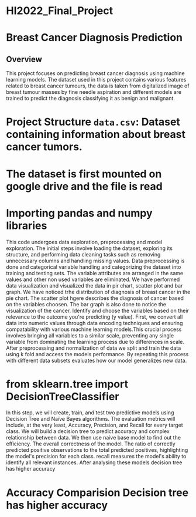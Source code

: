 # HI2022_Final_Project 
# Breast Cancer Diagnosis Prediction 
## Overview
This project focuses on predicting breast cancer diagnosis using machine learning models. The dataset used in this project contains various features related to breast cancer tumours, the data is taken from  digitalized image of breast tumour masses by fine needle aspiration and different models are trained to predict the diagnosis classifying it as benign and malignant.
# Project Structure  `data.csv`: Dataset containing information about breast cancer tumors.
# The dataset is first mounted on google drive and the file is read 
# Importing pandas and numpy libraries 
This code undergoes data exploration, preprocessing and model exploration.
The initial steps involve loading the dataset, exploring its structure, and performing data cleaning tasks such as removing unnecessary columns and handling missing values.
Data preprocessing is done and categorical variable handling and categorizing the dataset into training and testing sets. The variable attributes are arranged in the same values and other non used variables are eliminated.
We have performed data visualization and visualized the data in pir chart, scatter plot and bar graph. We have noticed trhe distribution of diagnosis of breast cancer in the pie chart. The scatter plot hgere describes the diagnosis of cancer based on the variables choosen. The bar graph is also done to notice the visualization of the cancer.
Identify and choose the variables based on their relevance to the outcome you're predicting (y value). First, we convert all data into numeric values through data encoding techniques and ensuring compatability with various machine learning models.This crucial process involves bringing all variables to a similar scale, preventing any single variable from dominating the learning process due to differences in scale. After preprocessing and normalization of data we split and train the data using k fold and access the models performance. By repeating this process with different data subsets evaluates how our model generalizes new data.
# from sklearn.tree import DecisionTreeClassifier
In this step, we will create, train, and test two predictive models using Decision Tree and Naïve Bayes algorithms. The evaluation metrics will include, at the very least, Accuracy, Precision, and Recall for every target class. We will build a decision tree to predict accuracy and complex relationship between data. We then use naive base model to find out the efficiency.
The overall correctness of the model. The ratio of correctly predicted positive observations to the total predicted positives, highlighting the model's precision for each class. recall measures the model's ability to identify all relevant instances.
After analysing these models decision tree has higher accuracy
# Accuracy Comparision Decision tree has higher accuracy
